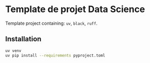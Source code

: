 # Template de projet Data Science

Template project containing: `uv`, `black`, `ruff`.

## Installation

```bash
uv venv
uv pip install --requirements pyproject.toml
```
